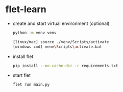 # flet-learn

- create and start virtual environment (optional)

     ```bash
     python -m venv venv

     [linux/mac] source ./venv/Scripts/activate
     [windows cmd] venv\Scripts\activate.bat
     ```

- install flet
     ```bash
     pip install --no-cache-dir -r requirements.txt
     ```
- start flet
     ```bash
     flet run main.py
     ```

